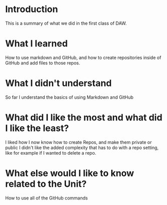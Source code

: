 # Introduction
This is a summary of what we did in the first class of DAW.

# What I learned
How to use markdown and GitHub, and how to create repositories inside of GitHub and add files to those repos.

# What I didn't understand
So far I understand the basics of using Markdown and GitHub

# What did I like the most and what did I like the least?
I liked how I now know how to create Repos, and make them private or public
I didn't like the added complexity that has to do with a repo setting, like for example if I wanted to delete a repo.

# What else would I like to know related to the Unit?
How to use all of the GitHub commands
